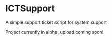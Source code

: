 # ICTSupport
A simple support ticket script for system support

Project currently in alpha, upload coming soon!
